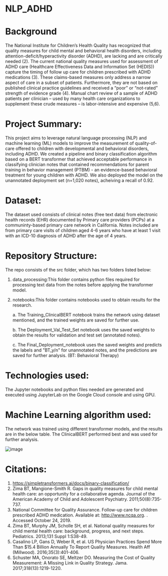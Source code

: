 # NLP_ADHD

# Background

The National Institute for Children’s Health Quality has recognized that quality measures for child mental and behavioral health disorders, including attention-deficit/hyperactivity disorder (ADHD), are lacking and are critically needed (2). The current national quality measures used for assessment of ADHD care (Healthcare Effectiveness Data and Information Set (HEDIS)) capture the timing of follow up care for children prescribed with ADHD medications (3). These claims-based measures only address a narrow aspect of care in a subset of patients. Furthermore, they are not based on published clinical practice guidelines and received a “poor” or “not-rated” strength of evidence grade (4). Manual chart review of a sample of ADHD patients per clinician – used by many health care organizations to supplement these crude measures – is labor-intensive and expensive (5,6).

# Project Summary:

This project aims to leverage natural language processing (NLP) and machine learning (ML) models to improve the measurement of quality-of-care offered to children with developmental and behavioral disorders, including ADHD. We created a pipeline and binary classification algorithm based on a BERT transformer that achieved acceptable performance in classifying clinician notes that contained recommendations for parent training in behavior management (PTBM) - an evidence-based behavioral treatment for young children with ADHD. We also deployed the model on the unannotated deployment set (n=1,020 notes), acheiving a recall of 0.92. 

# Dataset:

The dataset used consists of clinical notes (free text data) from electronic health records (EHR) documented by Primary care providers (PCPs) at a communinty-based primary care network in California. Notes included are from primary care visits of children aged 4-6 years who have at least 1 visit with an ICD-10 diagnosis of ADHD after the age of 4 years.

# Repository Structure:

The repo consists of the src folder, which has two folders listed below:
1. data_processing:This folder contains python files required for processing text data from the notes before applying the transformer model.

2. notebooks:This folder contains notebooks used to obtain results for the research.
  
    a. The Training_ClinicalBERT notebook trains the network using dataset mentioned, and the trained weights are saved for further use.
  
    b. The Deployment_Val_Test_Set notebook uses the saved weights to obtain the results for validation and test set (annotated notes).
  
    c. The Final_Deployment_notebook uses the saved weights and predicts the labels and "BT_y/n" for unannotated notes, and the predictions are saved for further analysis.           (BT: Behavioral Therapy)
  
 
# Technologies used:

The Jupyter notebooks and python files needed are generated and executed using JupyterLab on the Google Cloud console and using GPU.

# Machine Learning algorithm used:

The network was trained using different transformer models, and the results are in the below table. The ClinicalBERT performed best and was used for further analysis.

![image](https://user-images.githubusercontent.com/36389195/143954469-6254aab7-349c-41b1-acf2-c5fee8871294.png)

# Citations:

 1. https://simpletransformers.ai/docs/binary-classification/
 2. Zima BT, Mangione-Smith R. Gaps in quality measures for child mental health care: an opportunity for a collaborative agenda. Journal of the American Academy of Child and Adolescent Psychiatry. 2011;50(8):735-737.
 3. National Committee for Quality Assurance. Follow-up care for children prescribed ADHD medication. Available at: http://www.ncqa.org. . Accessed October 24, 2019.
 4. Zima BT, Murphy JM, Scholle SH, et al. National quality measures for child mental health care: background, progress, and next steps. Pediatrics. 2013;131 Suppl 1:S38-49.
 5. Casalino LP, Gans D, Weber R, et al. US Physician Practices Spend More Than $15.4 Billion Annually To Report Quality Measures. Health Aff (Millwood). 2016;35(3):401-406.
 6. Schuster MA, Onorato SE, Meltzer DO. Measuring the Cost of Quality Measurement: A Missing Link in Quality Strategy. Jama. 2017;318(13):1219-1220.




